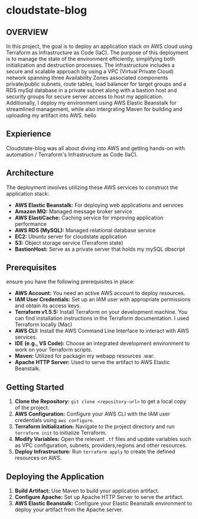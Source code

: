 # cloudstate-blog 

## OVERVIEW 
In this project, the goal is to deploy an application stack on AWS cloud using Terraform as Infrastructure as Code (IaC). The purpose of this deployment is to manage the state of the environment efficiently, simplifying both initialization and destruction processes. The infrastructure includes a secure and scalable approach by using a VPC (Virtual Private Cloud) network spanning three Availability Zones associated components private/public subnets, route tables, load balancer for target groups and a RDS mySql database in a private subnet along with a bastion host and security groups for secure server access to host my application. Additionally, I deploy my environment using AWS Elastic Beanstalk for streamlined management, while also intergrating Maven for building and uploading my artifact into AWS. hello

## Expierience 
Cloudstate-blog was all about diving into AWS and getting hands-on with automation / Terraform's Infrastructure as Code (IaC). 

## Architecture
The deployment involves utilizing these AWS services to construct the application stack:
- **AWS Elastic Beanstalk:** For deploying web applications and services
- **Amazon MQ:** Managed message broker service
- **AWS ElastiCache:** Caching service for improving application performance
- **AWS RDS (MySQL):** Managed relational database service
- **EC2:** Ubuntu server for cloudstate application
- **S3:** Object storage service (Terraform state)
- **BastionHost:** Serve as a private server that holds my mySQL dbscript   

## Prerequisites
ensure you have the following prerequisites in place:
- **AWS Account:** You need an active AWS account to deploy resources.
- **IAM User Credentials:** Set up an IAM user with appropriate permissions and obtain its access keys.
- **Terraform v1.5.5:** Install Terraform on your development machine. You can find installation instructions in the Terraform documentation. I used Terraform locally (Mac)
- **AWS CLI:** Install the AWS Command Line Interface to interact with AWS services.
- **IDE (e.g., VS Code):** Choose an integrated development environment to work on your Terraform scripts.
- **Maven:** Utilized for packagin my webapp resources .war.
- **Apache HTTP Server:** Used to serve the artifact to AWS Elastic Beanstalk.

## Getting Started
1. **Clone the Repository:** `git clone <repository-url>` to get a local copy of the project.
2. **AWS Configuration:** Configure your AWS CLI with the IAM user credentials using `aws configure`.
3. **Terraform Initialization:** Navigate to the project directory and run `terraform init` to initialize Terraform.
4. **Modify Variables:** Open the relevant `.tf` files and update variables such as VPC configuration, subnets, providers,regions and other resources.
5. **Deploy Infrastructure:** Run `terraform apply` to create the defined resources on AWS.

## Deploying the Application
1. **Build Artifact:** Use Maven to build your application artifact.
2. **Configure Apache:** Set up Apache HTTP Server to serve the artifact.
3. **AWS Elastic Beanstalk:** Configure your Elastic Beanstalk environment to deploy your artifact from the Apache server.






